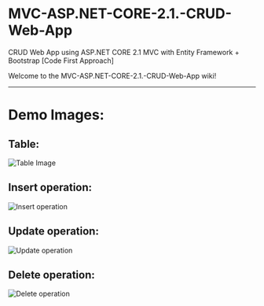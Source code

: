 # MVC-ASP.NET-CORE-2.1.-CRUD-Web-App
CRUD Web App using ASP.NET CORE 2.1 MVC with Entity Framework + Bootstrap [Code First Approach]


Welcome to the MVC-ASP.NET-CORE-2.1.-CRUD-Web-App wiki!

***

# Demo Images:

## Table:

![Table Image](https://raw.githubusercontent.com/ecortez91/MVC-ASP.NET-CORE-2.1.-CRUD-Web-App/master/CodeFirst/Demo%20Images/imag1.png)


## Insert operation:
![Insert operation](https://raw.githubusercontent.com/ecortez91/MVC-ASP.NET-CORE-2.1.-CRUD-Web-App/master/CodeFirst/Demo%20Images/imag2.png)


## Update operation:
![Update operation](https://raw.githubusercontent.com/ecortez91/MVC-ASP.NET-CORE-2.1.-CRUD-Web-App/master/CodeFirst/Demo%20Images/imag3.png)


## Delete operation:
![Delete operation](https://raw.githubusercontent.com/ecortez91/MVC-ASP.NET-CORE-2.1.-CRUD-Web-App/master/CodeFirst/Demo%20Images/imag4.png)
